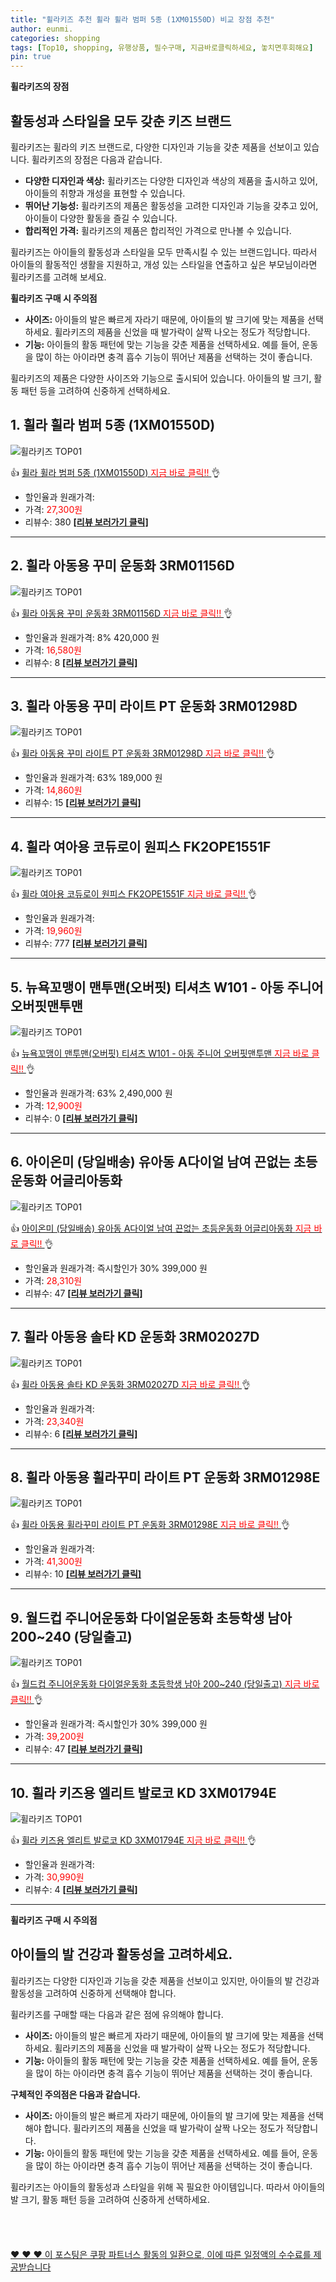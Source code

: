 ```yaml
---
title: "휠라키즈 추천 휠라 휠라 범퍼 5종 (1XM01550D) 비교 장점 추천"
author: eunmi.
categories: shopping
tags: [Top10, shopping, 유행상품, 필수구매, 지금바로클릭하세요, 놓치면후회해요]
pin: true
---
```

**휠라키즈의 장점**

<h2>활동성과 스타일을 모두 갖춘 키즈 브랜드</h2>

휠라키즈는 휠라의 키즈 브랜드로, 다양한 디자인과 기능을 갖춘 제품을 선보이고 있습니다. 휠라키즈의 장점은 다음과 같습니다.

* **다양한 디자인과 색상:** 휠라키즈는 다양한 디자인과 색상의 제품을 출시하고 있어, 아이들의 취향과 개성을 표현할 수 있습니다.
* **뛰어난 기능성:** 휠라키즈의 제품은 활동성을 고려한 디자인과 기능을 갖추고 있어, 아이들이 다양한 활동을 즐길 수 있습니다.
* **합리적인 가격:** 휠라키즈의 제품은 합리적인 가격으로 만나볼 수 있습니다.

휠라키즈는 아이들의 활동성과 스타일을 모두 만족시킬 수 있는 브랜드입니다. 따라서 아이들의 활동적인 생활을 지원하고, 개성 있는 스타일을 연출하고 싶은 부모님이라면 휠라키즈를 고려해 보세요.

**휠라키즈 구매 시 주의점**

* **사이즈:** 아이들의 발은 빠르게 자라기 때문에, 아이들의 발 크기에 맞는 제품을 선택하세요. 휠라키즈의 제품을 신었을 때 발가락이 살짝 나오는 정도가 적당합니다.
* **기능:** 아이들의 활동 패턴에 맞는 기능을 갖춘 제품을 선택하세요. 예를 들어, 운동을 많이 하는 아이라면 충격 흡수 기능이 뛰어난 제품을 선택하는 것이 좋습니다.

휠라키즈의 제품은 다양한 사이즈와 기능으로 출시되어 있습니다. 아이들의 발 크기, 활동 패턴 등을 고려하여 신중하게 선택하세요.

   

## 1. 휠라 휠라 범퍼 5종 (1XM01550D)

![휠라키즈 TOP01](https://thumbnail8.coupangcdn.com/thumbnails/remote/230x230ex/image/vendor_inventory/18d7/038b6d2f2a2ea7c01b288f99d920db2007ce91e7df7e6db26740ca295c7a.jpg)


👍 [휠라 휠라 범퍼 5종 (1XM01550D) <font color=red> 지금 바로 클릭!! </font> ](https://link.coupang.com/re/AFFSDP?lptag=AF3617701&subid=GithubCoopas&pageKey=7228270245&traceid=V0-153&itemId=18334658491&vendorItemId=85487764474) 👌 


- 할인율과 원래가격: 
- 가격: <span style='color:red'>27,300원</span>
- 리뷰수: 380  [**[리뷰 보러가기 클릭]**](https://link.coupang.com/re/AFFSDP?lptag=AF3617701&subid=GithubCoopas&pageKey=7228270245&traceid=V0-153&itemId=18334658491&vendorItemId=85487764474)

---


   

## 2. 휠라 아동용 꾸미 운동화 3RM01156D

![휠라키즈 TOP01](https://thumbnail8.coupangcdn.com/thumbnails/remote/230x230ex/image/rs_quotation_api/obln6p25/0714b941d5984fbfbf02a9cb63933816.jpg)


👍 [휠라 아동용 꾸미 운동화 3RM01156D <font color=red> 지금 바로 클릭!! </font> ](https://link.coupang.com/re/AFFSDP?lptag=AF3617701&subid=GithubCoopas&pageKey=4841307775&traceid=V0-153&itemId=6257151521&vendorItemId=73453010438) 👌 


- 할인율과 원래가격: 8%  420,000   원
- 가격: <span style='color:red'>16,580원</span>
- 리뷰수: 8  [**[리뷰 보러가기 클릭]**](https://link.coupang.com/re/AFFSDP?lptag=AF3617701&subid=GithubCoopas&pageKey=4841307775&traceid=V0-153&itemId=6257151521&vendorItemId=73453010438)

---


   

## 3. 휠라 아동용 꾸미 라이트 PT 운동화 3RM01298D

![휠라키즈 TOP01](https://thumbnail8.coupangcdn.com/thumbnails/remote/230x230ex/image/rs_quotation_api/h0ui1gw5/1b42f432d4d249e1a19fa22a4225d101.jpg)


👍 [휠라 아동용 꾸미 라이트 PT 운동화 3RM01298D <font color=red> 지금 바로 클릭!! </font> ](https://link.coupang.com/re/AFFSDP?lptag=AF3617701&subid=GithubCoopas&pageKey=4841307084&traceid=V0-153&itemId=11710181513&vendorItemId=78984355907) 👌 


- 할인율과 원래가격: 63%  189,000   원
- 가격: <span style='color:red'>14,860원</span>
- 리뷰수: 15  [**[리뷰 보러가기 클릭]**](https://link.coupang.com/re/AFFSDP?lptag=AF3617701&subid=GithubCoopas&pageKey=4841307084&traceid=V0-153&itemId=11710181513&vendorItemId=78984355907)

---


   

## 4. 휠라 여아용 코듀로이 원피스 FK2OPE1551F

![휠라키즈 TOP01](https://thumbnail8.coupangcdn.com/thumbnails/remote/230x230ex/image/rs_quotation_api/4xvv266z/c1189ba201ec4d4184471db95a6bbbd4.jpg)


👍 [휠라 여아용 코듀로이 원피스 FK2OPE1551F <font color=red> 지금 바로 클릭!! </font> ](https://link.coupang.com/re/AFFSDP?lptag=AF3617701&subid=GithubCoopas&pageKey=6290901399&traceid=V0-153&itemId=12961589866&vendorItemId=80225749259) 👌 


- 할인율과 원래가격: 
- 가격: <span style='color:red'>19,960원</span>
- 리뷰수: 777  [**[리뷰 보러가기 클릭]**](https://link.coupang.com/re/AFFSDP?lptag=AF3617701&subid=GithubCoopas&pageKey=6290901399&traceid=V0-153&itemId=12961589866&vendorItemId=80225749259)

---


   

## 5. 뉴욕꼬맹이 맨투맨(오버핏) 티셔츠 W101 - 아동 주니어 오버핏맨투맨

![휠라키즈 TOP01](https://thumbnail6.coupangcdn.com/thumbnails/remote/230x230ex/image/vendor_inventory/3323/7a345a7378702d73c93abc1071ca16e7a1e4afd3651f63c6d7e7fd8ae10d.jpg)


👍 [뉴욕꼬맹이 맨투맨(오버핏) 티셔츠 W101 - 아동 주니어 오버핏맨투맨 <font color=red> 지금 바로 클릭!! </font> ](https://link.coupang.com/re/AFFSDP?lptag=AF3617701&subid=GithubCoopas&pageKey=7563253481&traceid=V0-153&itemId=19930564048&vendorItemId=87030113940) 👌 


- 할인율과 원래가격: 63%  2,490,000   원
- 가격: <span style='color:red'>12,900원</span>
- 리뷰수: 0  [**[리뷰 보러가기 클릭]**](https://link.coupang.com/re/AFFSDP?lptag=AF3617701&subid=GithubCoopas&pageKey=7563253481&traceid=V0-153&itemId=19930564048&vendorItemId=87030113940)

---


   

## 6. 아이온미 (당일배송) 유아동 A다이얼 남여 끈없는 초등운동화 어글리아동화

![휠라키즈 TOP01](https://thumbnail10.coupangcdn.com/thumbnails/remote/230x230ex/image/vendor_inventory/0a1a/a3551019d0faa2d36898cb6b8b584276a1f42c78e1edb6b114424767ad72.jpg)


👍 [아이온미 (당일배송) 유아동 A다이얼 남여 끈없는 초등운동화 어글리아동화 <font color=red> 지금 바로 클릭!! </font> ](https://link.coupang.com/re/AFFSDP?lptag=AF3617701&subid=GithubCoopas&pageKey=7247409439&traceid=V0-153&itemId=18599021695&vendorItemId=87051082452) 👌 


- 할인율과 원래가격: 즉시할인가 30%  399,000   원
- 가격: <span style='color:red'>28,310원</span>
- 리뷰수: 47  [**[리뷰 보러가기 클릭]**](https://link.coupang.com/re/AFFSDP?lptag=AF3617701&subid=GithubCoopas&pageKey=7247409439&traceid=V0-153&itemId=18599021695&vendorItemId=87051082452)

---


   

## 7. 휠라 아동용 솔타 KD 운동화 3RM02027D

![휠라키즈 TOP01](https://thumbnail6.coupangcdn.com/thumbnails/remote/230x230ex/image/rs_quotation_api/iobdn98i/2f89b9dadce84341b8a1cfa9e5a6072f.jpg)


👍 [휠라 아동용 솔타 KD 운동화 3RM02027D <font color=red> 지금 바로 클릭!! </font> ](https://link.coupang.com/re/AFFSDP?lptag=AF3617701&subid=GithubCoopas&pageKey=6233035033&traceid=V0-153&itemId=12585528339&vendorItemId=79853511550) 👌 


- 할인율과 원래가격: 
- 가격: <span style='color:red'>23,340원</span>
- 리뷰수: 6  [**[리뷰 보러가기 클릭]**](https://link.coupang.com/re/AFFSDP?lptag=AF3617701&subid=GithubCoopas&pageKey=6233035033&traceid=V0-153&itemId=12585528339&vendorItemId=79853511550)

---


   

## 8. 휠라 아동용 휠라꾸미 라이트 PT 운동화 3RM01298E

![휠라키즈 TOP01](https://thumbnail9.coupangcdn.com/thumbnails/remote/230x230ex/image/retail/images/1761490893063803-7ff58cfc-cc31-4af7-ba91-3213ce5138af.jpg)


👍 [휠라 아동용 휠라꾸미 라이트 PT 운동화 3RM01298E <font color=red> 지금 바로 클릭!! </font> ](https://link.coupang.com/re/AFFSDP?lptag=AF3617701&subid=GithubCoopas&pageKey=6359828692&traceid=V0-153&itemId=13227724779&vendorItemId=80485871166) 👌 


- 할인율과 원래가격: 
- 가격: <span style='color:red'>41,300원</span>
- 리뷰수: 10  [**[리뷰 보러가기 클릭]**](https://link.coupang.com/re/AFFSDP?lptag=AF3617701&subid=GithubCoopas&pageKey=6359828692&traceid=V0-153&itemId=13227724779&vendorItemId=80485871166)

---


   

## 9. 월드컵 주니어운동화 다이얼운동화 초등학생 남아 200~240 (당일출고)

![휠라키즈 TOP01](https://thumbnail8.coupangcdn.com/thumbnails/remote/230x230ex/image/vendor_inventory/70c4/683847588d535fe79809efa30497817b0257008e109877c46956f6909d5b.jpg)


👍 [월드컵 주니어운동화 다이얼운동화 초등학생 남아 200~240 (당일출고) <font color=red> 지금 바로 클릭!! </font> ](https://link.coupang.com/re/AFFSDP?lptag=AF3617701&subid=GithubCoopas&pageKey=7291854831&traceid=V0-153&itemId=18639339569&vendorItemId=76829789816) 👌 


- 할인율과 원래가격: 즉시할인가 30%  399,000   원
- 가격: <span style='color:red'>39,200원</span>
- 리뷰수: 47  [**[리뷰 보러가기 클릭]**](https://link.coupang.com/re/AFFSDP?lptag=AF3617701&subid=GithubCoopas&pageKey=7291854831&traceid=V0-153&itemId=18639339569&vendorItemId=76829789816)

---


   

## 10. 휠라 키즈용 엘리트 발로코 KD 3XM01794E

![휠라키즈 TOP01](https://thumbnail7.coupangcdn.com/thumbnails/remote/230x230ex/image/retail/images/3418748614354238-fd61a29f-a83d-4e23-aa82-abdc41de5002.jpg)


👍 [휠라 키즈용 엘리트 발로코 KD 3XM01794E <font color=red> 지금 바로 클릭!! </font> ](https://link.coupang.com/re/AFFSDP?lptag=AF3617701&subid=GithubCoopas&pageKey=6489051993&traceid=V0-153&itemId=14237688615&vendorItemId=81482920311) 👌 


- 할인율과 원래가격: 
- 가격: <span style='color:red'>30,990원</span>
- 리뷰수: 4  [**[리뷰 보러가기 클릭]**](https://link.coupang.com/re/AFFSDP?lptag=AF3617701&subid=GithubCoopas&pageKey=6489051993&traceid=V0-153&itemId=14237688615&vendorItemId=81482920311)

---
**휠라키즈 구매 시 주의점**

<h2>아이들의 발 건강과 활동성을 고려하세요.</h2>

휠라키즈는 다양한 디자인과 기능을 갖춘 제품을 선보이고 있지만, 아이들의 발 건강과 활동성을 고려하여 신중하게 선택해야 합니다.

휠라키즈를 구매할 때는 다음과 같은 점에 유의해야 합니다.

* **사이즈:** 아이들의 발은 빠르게 자라기 때문에, 아이들의 발 크기에 맞는 제품을 선택하세요. 휠라키즈의 제품을 신었을 때 발가락이 살짝 나오는 정도가 적당합니다.
* **기능:** 아이들의 활동 패턴에 맞는 기능을 갖춘 제품을 선택하세요. 예를 들어, 운동을 많이 하는 아이라면 충격 흡수 기능이 뛰어난 제품을 선택하는 것이 좋습니다.

**구체적인 주의점은 다음과 같습니다.**

* **사이즈:** 아이들의 발은 빠르게 자라기 때문에, 아이들의 발 크기에 맞는 제품을 선택해야 합니다. 휠라키즈의 제품을 신었을 때 발가락이 살짝 나오는 정도가 적당합니다.
* **기능:** 아이들의 활동 패턴에 맞는 기능을 갖춘 제품을 선택하세요. 예를 들어, 운동을 많이 하는 아이라면 충격 흡수 기능이 뛰어난 제품을 선택하는 것이 좋습니다.

휠라키즈는 아이들의 활동성과 스타일을 위해 꼭 필요한 아이템입니다. 따라서 아이들의 발 크기, 활동 패턴 등을 고려하여 신중하게 선택하세요.<br><br><br><br><br> [ ❤ ❤ ❤ 이 포스팅은 쿠팡 파트너스 활동의 일환으로, 이에 따른 일정액의 수수료를 제공받습니다](https://link.coupang.com/a/bcEFyh)